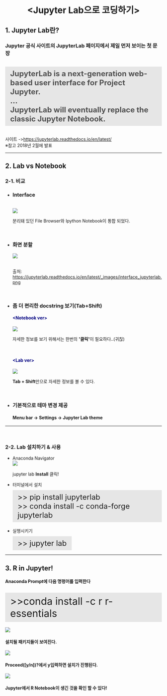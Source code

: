 <h1 style="text-align:center;"> &lt;Jupyter Lab으로 코딩하기&gt;</h1>
<h2>1. Jupyter Lab란?
    <h3>Jupyter 공식 사이트의 JupyterLab 페이지에서 제일 먼저 보이는 첫 문장</h3>
    <h4 style="color: rgb(80,80,80); font-size: 1.5rem; display: inline-block; padding: 0.5rem 1rem; margin-top: 1rem; background: rgb(230, 230, 230);">JupyterLab is a next-generation web-based user interface for Project Jupyter.<br>...<br>JupyterLab will eventually replace the classic Jupyter Notebook.  </h4><br>
        <span>사이트 -></span><a href="https://jupyterlab.readthedocs.io/en/latest/">https://jupyterlab.readthedocs.io/en/latest/</a><br>
        ※참고 2018년 2월에 발표  <br>
    
<hr>
<h2>2. Lab vs Notebook</h2>
<h3>2-1. 비교</h3>
<ul>
    <li><h3>Interface</h3></li><br>
    <img src="https://jupyterlab.readthedocs.io/en/stable/_images/jupyterlab.png" ><br>
    <p>분리돼 있던 File Browser와 Ipython Notebook이 통합 되었다.</p><br>
    <li><h3>화면 분할</h3></li>
    <img src="https://jupyterlab.readthedocs.io/en/latest/_images/interface_jupyterlab.png"><br><br>
    <p>출처: <a href="https://jupyterlab.readthedocs.io/en/latest/_images/interface_jupyterlab.png">https://jupyterlab.readthedocs.io/en/latest/_images/interface_jupyterlab.png</a></p><br>
    <li><h3>좀 더 편리한 docstring 보기(Tab+Shift)</h3></li>
    <h4 style=" color: navy;">&lt;Notebook ver&gt;</h4>
    <img src="https://postfiles.pstatic.net/MjAxOTA3MThfMTE2/MDAxNTYzNDUzNjg4MDkz.wpQ5pa16MuDs3MRWULOUsZ4dWAtqhtN4WlpqnoGv3mMg.qxfctRa2nswCXeUesqq-8_2_l_nHLwTXfro0eGwr_ssg.JPEG.gyul611/SE-271fc7eb-0504-43a0-a8dc-1efc35fa21e1.jpg?type=w773"><br>
    <p>자세한 정보를 보기 위해서는 한번의 <strong>'클릭'</strong>이 필요하다..(귀찮)</p><br>
    <h4 style=" color: navy;">&lt;Lab ver&gt;</h4>
    <img src="https://postfiles.pstatic.net/MjAxOTA3MThfMTE5/MDAxNTYzNDUzNjg5MzAx.i1O95VUEfzBX4hiAccA0AMD8Pn2J1VG-iEw12QZqP-0g.-2ewD8Xq5MkZNh1n7Ti_WrQZrhz0XLJJN7NDU9pWa-Mg.JPEG.gyul611/SE-096d4e68-c4c9-412e-8e12-bf9f4d0c85d1.jpg?type=w773"><br>
    <p><strong>Tab + Shift</strong>만으로 자세한 정보를 볼 수 있다.</p><br>
</ul>
<ul>
    <li><h3>기본적으로 테마 변경 제공</h3></li>
    <h4>Menu bar -> Settings -> Jupyter Lab theme</h4>
</ul>
<hr>
<br>
<h3>2-2. Lab 설치하기 & 사용</h3>
<ul>
    <li>Anaconda Navigator</li>
    <img src="https://postfiles.pstatic.net/MjAxOTA3MThfNDgg/MDAxNTYzNDUwNTI4MjQy.F_lGcBXwnbn96P9-p2Jdw0xzga8PaJ4yGU7XjI_U7NIg.PZQSy0aorn0gMAXR4C6GsR4_vvcCNw25UOwhX_Vz788g.JPEG.gyul611/navigator.JPG?type=w773">
    <p style="margin-top: 1rem;">jupyter lab <strong>Install</strong> 클릭!</p>
    <li> 터미널에서 설치</li>
    <div style="font-size: 1.5rem; background: rgb(230,230,230); padding: 0.5rem 1rem; margin-top: 0.5rem; display: inline-block;">
        >> pip install jupyterlab<br>  
        >> conda install -c conda-forge jupyterlab<br>
    </div><br><br>
    <li> 실행시키기</li>
    <div style="font-size: 1.5rem;background: rgb(230,230,230); padding: 0.5rem 1rem; margin-top: 0.5rem; display: inline-block;">
        >> jupyter lab
    </div>
</ul>
<hr>
<h2>3. R in Jupyter!</h2>
<h4>Anaconda Prompt에 다음 명령어를 입력한다</h4>
<div style="font-size: 2rem; background: rgb(230,230,230); padding: 0.5rem 1rem; margin-top: 0.5rem; display: inline-block;"> >>conda install -c r r-essentials </div> <br><br>
  
<img src="https://postfiles.pstatic.net/MjAxOTA3MThfMjkz/MDAxNTYzNDI4NzA1Mjc1.GxLv5I3Nae4cI_UpbZDOnynfImF0N6sE6oxzKza83MUg.OC4Z7BrrvWYXpbsqwTF7D99Zo-X867WWvxbiMN77Heog.JPEG.gyul611/SE-65bac0cb-64a8-486c-9150-40d6f320edd7.jpg?type=w773">
<br>
<h4> 설치될 패키지들이 보여진다.</h4>
<img src="https://postfiles.pstatic.net/MjAxOTA3MThfMjkx/MDAxNTYzNDI4NzAyOTI4.TTuIrIOyXYEfYyTRiKeKt9tmlMgIW-WVAbbV7VZWtjAg.5E0IF0qiRwFmO1hIaE9fzBDfG89OgrbB3nGcb9ftbYMg.JPEG.gyul611/SE-db62bab0-015c-49fe-bd16-30143884c8dc.jpg?type=w773" >
<h4><p>Proceed([y/n])?에서 y입력하면 설치가 진행된다.</p></h4>
<img src="https://postfiles.pstatic.net/MjAxOTA3MThfMjIg/MDAxNTYzNDI4NzMyMDcw.IyLzCFy4PW05UU41e04BSa9kssXf3blx-kKG3YaL85gg.4Qg6nt1sAxZn58alwqvFuiyd2voN1HmLLb1Aid31x6Qg.JPEG.gyul611/SE-b9c0a087-506a-4909-b9b5-6b06751cffaa.jpg?type=w773">

<h4>Jupyter에서 R Notebook이 생긴 것을 확인 할 수 있다!</h4>